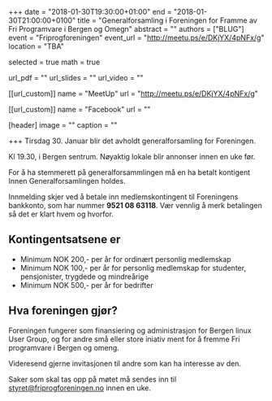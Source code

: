 +++
date = "2018-01-30T19:30:00+01:00"
end = "2018-01-30T21:00:00+0100"
title = "Generalforsamling i Foreningen for Framme av Fri Programvare i Bergen og Omegn"
abstract = ""
authors = ["BLUG"]
event = "Friprogforeningen"
event_url = "http://meetu.ps/e/DKjYX/4pNFx/g"
location = "TBA"

selected = true
math = true

url_pdf = ""
url_slides = ""
url_video = ""


[[url_custom]]
name = "MeetUp"
url = "http://meetu.ps/e/DKjYX/4pNFx/g"


[[url_custom]]
name = "Facebook"
url = ""

[header]
image = ""
caption = ""

+++
Tirsdag 30. Januar blir det avholdt generalforsamling for Foreningen. 

Kl 19.30, i Bergen sentrum. Nøyaktig lokale blir annonser innen en uke før. 

For å ha stemmerett på generalforsammlingen må en ha betalt kontigent Innen Generalforsamlingen holdes. 

Innmelding skjer ved å betale inn medlemskontingent til Foreningens bankkonto, som har nummer **9521 08 63118**. Vær vennlig å merk betalingen så det er klart hvem og hvorfor. 

## Kontingentsatsene er

* Minimum NOK 200,- per år for ordinært personlig medlemskap
* Minimum NOK 100,- per år for personlig medlemskap for studenter, pensjonister, trygdede og mindreårige
* Minimum NOK 500,- per år for bedrifter


## Hva foreningen gjør? 

Foreningen fungerer som finansiering og administrasjon for Bergen linux User Group, og for andre små eller store iniativ ment for å fremme Fri programvare i Bergen og omeng. 


Videresend gjerne invitasjonen til andre som kan ha interesse av den. 

Saker som skal tas opp på møtet må sendes inn til styret@friprogforeningen.no innen en uke. 



<!-- test -->
